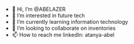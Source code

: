 - 👋 Hi, I’m @ABELAZER
- 👀 I’m interested in future tech
- 🌱 I’m currently learning information technology 
- 💞️ I’m looking to collaborate on inventories
- 📫 How to reach me linkedIn: atanya-abel

<!---
ABELAZER/ABELAZER is a ✨ special ✨ repository because its `README.md` (this file) appears on your GitHub profile.
You can click the Preview link to take a look at your changes.
--->
